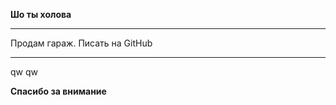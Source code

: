 **Шо ты холова**

---------------

Продам гараж. Писать на GitHub

---------------
qw
qw

**Спасибо за внимание**
